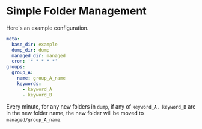 # Simple Folder Management
Here's an example configuration.
```yaml
meta:
  base_dir: example
  dump_dir: dump
  managed_dir: managed
  cron: '* * * * *'
groups:
  group_A:
    name: group_A_name
    keywords:
      - keyword_A
      - keyword_B
```
Every minute, for any new folders in `dump`, if any of `keyword_A, keyword_B` are in the new folder name, the new folder will be moved to `managed/group_A_name`.
